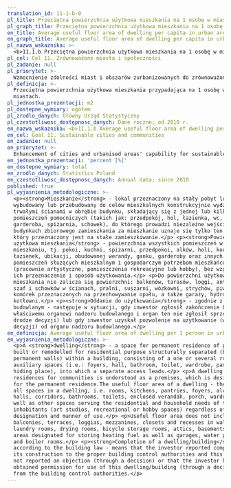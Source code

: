 ```yaml
---
translation_id: 11-1-b-0
pl_title: Przeciętna powierzchnia użytkowa mieszkania na 1 osobę w miastach
pl_graph_title: Przeciętna powierzchnia użytkowa mieszkania na 1 osobę w miastach
en_title: Average useful floor area of dwelling per capita in urban areas
en_graph_title: Average useful floor area of dwelling per capita in urban areas
pl_nazwa_wskaznika: >-
  <b>11.1.b Przeciętna powierzchnia użytkowa mieszkania na 1 osobę w miastach</b>
pl_cel: Cel 11. Zrównoważone miasta i społeczności
pl_zadanie: null
pl_priorytet: >-
  Wzmocnienie zdolności miast i obszarów zurbanizowanych do zrównoważonego rozwoju i tworzenia miejsc pracy oraz poprawy jakości życia mieszkańców
pl_definicja: >-
  Przeciętna powierzchnia użytkowa mieszkania przypadająca na 1 osobę w
  miastach.
pl_jednostka_prezentacji: m2
pl_dostepne_wymiary: ogółem
pl_zrodlo_danych: Główny Urząd Statystyczny
pl_czestotliwosc_dostępnosc_danych: Dane roczne; od 2010 r.
en_nazwa_wskaznika: <b>11.1.b Average useful floor area of dwelling per capita in urban areas</b>
en_cel: Goal 11. Sustainable cities and communities
en_zadanie: null
en_priorytet: >-
  Enhancement of cities and urbanised areas' capability for sustainable development and workplace creation as well as improvement of quality of life of their inhabitants
en_jednostka_prezentacji: 'percent [%]'
en_dostepne_wymiary: total
en_zrodlo_danych: Statistics Poland
en_czestotliwosc_dostępnosc_danych: Annual data; since 2010
published: true
pl_wyjasnienia_metodologiczne: >-
  <p><strong>Mieszkanie</strong> - lokal przeznaczony na stały pobyt ludzi,
  wybudowany lub przebudowany do celów mieszkalnych konstrukcyjnie wydzielony
  trwałymi ścianami w obrębie budynku, składający się z jednej lub kilku izb i
  pomieszczeń pomocniczych (takich jak: przedpokój, hol, łazienka, wc,
  garderoba, spiżarnia, schowek), do którego prowadzi niezależne wejście. W
  budynkach zbiorowego zamieszkania za mieszkanie uznaje się tylko ten lokal,
  który przeznaczony jest na stałe zamieszkiwanie.</p> <p><strong>Powierzchnia
  użytkowa mieszkania</strong> - powierzchnia wszystkich pomieszczeń w
  mieszkaniu, tj. pokoi, kuchni, spiżarni, przedpokoi, alków, holi, korytarzy,
  łazienek, ubikacji, obudowanej werandy, ganku, garderoby oraz innych
  pomieszczeń służących mieszkalnym i gospodarczym potrzebom mieszkańców
  (pracownie artystyczne, pomieszczenia rekreacyjne lub hobby), bez względu na
  ich przeznaczenie i sposób użytkowania.</p> <p>Do powierzchni użytkowej
  mieszkania nie zalicza się powierzchni: balkonów, tarasów, loggi, antresoli,
  szaf i schowków w ścianach, pralni, suszarni, wózkowni, strychów, piwnic i
  komórek przeznaczonych na przechowywanie opału, a także garaży, hydroforni i
  kotłowni.</p> <p><strong>Oddanie do użytkowania</strong> - zgodnie z Prawem
  budowlanym - następuje w sytuacji, gdy inwestor zgłosił zakończenie budowy
  właściwemu organowi nadzoru budowlanego i organ ten nie zgłosił sprzeciwu (w
  drodze decyzji) lub gdy inwestor uzyskał pozwolenie na użytkowanie (w drodze
  decyzji) od organu nadzoru budowlanego.</p>
en_definicja: Average useful floor area of dwelling per 1 person in urban areas.
en_wyjasnienia_metodologiczne: >-
  <p>A <strong>dwelling</strong> - a space for permanent residence of persons,
  built or remodelled for residential purpose structurally separated (by
  permanent walls) within a building, consisting of a one or several rooms and
  auxiliary spaces (i.e.: foyers, hall, bathroom, toilet, wardrobe, pantry,
  hiding place), into which a separate access leads.</p> <p>A dwelling in
  residences for communities is understood as a premises, which is designated
  for the permanent residence.The useful floor area of a dwelling - the area of
  all spaces in a dwelling, i.e. rooms, kitchens, pantries, foyers, alcoves,
  halls, corridors, bathrooms, toilets, enclosed verandah, porch, wardrobe as
  well as other spaces serving the residential and household needs of the
  inhabitants (art studios, recreational or hobby spaces) regardless of their
  designation and manner of use.</p> <p>Useful floor area does not include:
  balconies, terraces, loggias, mezzanines, closets and recesses in walls,
  laundry rooms, drying rooms, bicycle storage rooms, attics, basements and
  areas designated for storing heating fuel as well as garages, water pump rooms
  and boiler rooms.</p> <p><strong>Completion of a dwelling/building</strong> -
  according to the building law - means that the investor reported completion of
  its construction to the proper building control authorities and this body has
  not reported an objection (through a decision) or that the investor has
  obtained permission for use of this dwelling/building (through a decision)
  from the building control authorities.</p>
---
```

